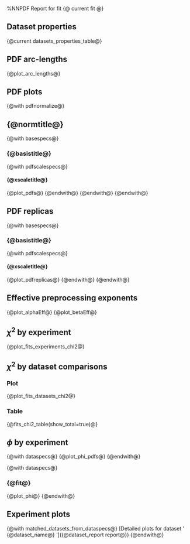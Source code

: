 %NNPDF Report for fit {@ current fit @}

Dataset properties
------------------
{@current datasets_properties_table@}

PDF arc-lengths
---------------
{@plot_arc_lengths@}

PDF plots
---------
{@with pdfnormalize@}
## {@normtitle@}
{@with basespecs@}
### {@basistitle@}
{@with pdfscalespecs@}
#### {@xscaletitle@}
{@plot_pdfs@}
{@endwith@}
{@endwith@}
{@endwith@}

PDF replicas
------------
{@with basespecs@}
### {@basistitle@}
{@with pdfscalespecs@}
#### {@xscaletitle@}
{@plot_pdfreplicas@}
{@endwith@}
{@endwith@}

Effective preprocessing exponents
---------------------------------
{@plot_alphaEff@}
{@plot_betaEff@}

$\chi^2$ by experiment
----------------------
{@plot_fits_experiments_chi2@}

$\chi^2$ by dataset comparisons
-------------------------------
### Plot
{@plot_fits_datasets_chi2@}
### Table
{@fits_chi2_table(show_total=true)@}

$\phi$ by experiment
--------------------
{@with dataspecs@}
{@plot_phi_pdfs@}
{@endwith@}

{@with dataspecs@}
### {@fit@}
{@plot_phi@}
{@endwith@}

Experiment plots
---------------
{@with matched_datasets_from_dataspecs@}
[Detailed plots for dataset ' {@dataset_name@} ']({@dataset_report report@})
{@endwith@}
